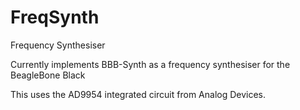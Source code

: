 FreqSynth
=========

Frequency Synthesiser

Currently implements BBB-Synth as a frequency synthesiser for the BeagleBone Black

This uses the AD9954 integrated circuit from Analog Devices.


